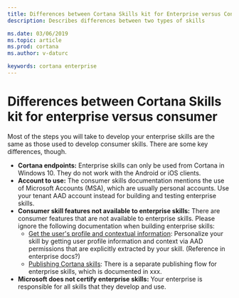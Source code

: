 ```yaml
---
title: Differences between Cortana Skills kit for Enterprise versus Consumer
description: Describes differences between two types of skills

ms.date: 03/06/2019
ms.topic: article
ms.prod: cortana
ms.author: v-daturc

keywords: cortana enterprise
---  
```


# Differences between Cortana Skills kit for enterprise versus consumer

Most of the steps you will take to develop your enterprise skills are the same as those used to develop consumer skills. There are some key differences, though.

- **Cortana endpoints:** Enterprise skills can only be used from Cortana in Windows 10. They do not work with the Android or iOS clients.
- **Account to use:** The consumer skills documentation mentions the use of Microsoft Accounts (MSA), which are usually personal accounts. Use your tenant AAD account instead for building and testing enterprise skills.
- **Consumer skill features not available to enterprise skills:** There are consumer features that are not available to enterprise skills. Please ignore the following documentation when building enterprise skills:
    - [Get the user's profile and contextual information](https://docs.microsoft.com/en-us/cortana/skills/get-user-profile-context): Personalize your skill by getting user profile information and context via AAD permissions that are explicitly extracted by your skill. (Reference in enterprise docs?)
    - [Publishing Cortana skills](https://docs.microsoft.com/en-us/cortana/skills/publish-skill): There is a separate publishing flow for enterprise skills, which is documented in xxx.
- **Microsoft does not certify enterprise skills:** Your enterprise is responsible for all skills that they develop and use.
